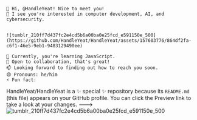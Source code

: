     👋 Hi, @HandleYeat! Nice to meet you!
    👀 I see you're interested in computer development, AI, and cybersecurity.


    ![tumblr_210ff7d437fc2e4cd5b6a00ba0e25fcd_e591150e_500](https://github.com/HandleYeat/HandleYeat/assets/157603776/864df2fa-c6f1-46e5-9eb1-9483129490ee)

    🌱 Currently, you're learning JavaScript.
    💞️ Open to collaboration, that's great!
    📫 Looking forward to finding out how to reach you soon.
    😄 Pronouns: he/him 
    ⚡ Fun fact: 

HandleYeat/HandleYeat is a ✨ special ✨ repository because its `README.md` (this file) appears on your GitHub profile.
You can click the Preview link to take a look at your changes.
--->
![tumblr_210ff7d437fc2e4cd5b6a00ba0e25fcd_e591150e_500](https://github.com/HandleYeat/HandleYeat/assets/157603776/2fe04cf7-f561-4e81-af72-8f7183fe2eff)
